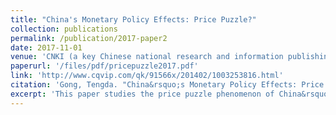 ```yaml
---
title: "China's Monetary Policy Effects: Price Puzzle?"
collection: publications
permalink: /publication/2017-paper2
date: 2017-11-01
venue: 'CNKI (a key Chinese national research and information publishing institution)'
paperurl: '/files/pdf/pricepuzzle2017.pdf' 
link: 'http://www.cqvip.com/qk/91566x/201402/1003253816.html'
citation: 'Gong, Tengda. "China&rsquo;s Monetary Policy Effects: Price Puzzle?" <i>Master&rsquo;s Thesis, Xiamen University (Chinese)</i>, 2017.'
excerpt: 'This paper studies the price puzzle phenomenon of China&rsquo;s monetary policy effects and finds that it is almost caused by sterilized interventions of the central bank. I employs a non-recursive SVAR model, which explicitly incorporates sterilizing interventions of the central bank, to study effects of China&rsquo;s 5 main monetary policy instruments during the period from Jan, 2000 to Dec, 2015. Impulse response analyses show that all the 5 policy instruments are effective and contrary to the literature, none of them exhibits price puzzle which will be nevertheless present if sterilizing interventions are not considered.'
---
```


